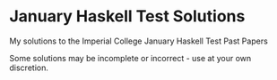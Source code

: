 # January Haskell Test Solutions

My solutions to the Imperial College January Haskell Test Past Papers

Some solutions may be incomplete or incorrect - use at your own discretion.
